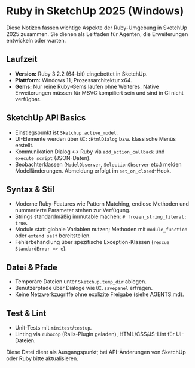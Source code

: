# Ruby in SketchUp 2025 (Windows)

Diese Notizen fassen wichtige Aspekte der Ruby-Umgebung in SketchUp 2025 zusammen.
Sie dienen als Leitfaden für Agenten, die Erweiterungen entwickeln oder warten.

## Laufzeit
- **Version:** Ruby 3.2.2 (64-bit) eingebettet in SketchUp.
- **Plattform:** Windows 11, Prozessarchitektur x64.
- **Gems:** Nur reine Ruby-Gems laufen ohne Weiteres. Native Erweiterungen müssen für
  MSVC kompiliert sein und sind in CI nicht verfügbar.

## SketchUp API Basics
- Einstiegspunkt ist `Sketchup.active_model`.
- UI-Elemente werden über `UI::HtmlDialog` bzw. klassische Menüs erstellt.
- Kommunikation Dialog ↔ Ruby via `add_action_callback` und
  `execute_script` (JSON-Daten).
- Beobachterklassen (`ModelObserver`, `SelectionObserver` etc.) melden
  Modelländerungen. Abmeldung erfolgt im `set_on_closed`-Hook.

## Syntax & Stil
- Moderne Ruby-Features wie Pattern Matching, endlose Methoden und
  nummerierte Parameter stehen zur Verfügung.
- Strings standardmäßig immutable machen: `# frozen_string_literal: true`.
- Module statt globale Variablen nutzen; Methoden mit `module_function`
  oder `extend self` bereitstellen.
- Fehlerbehandlung über spezifische Exception-Klassen (`rescue
  StandardError => e`).

## Datei & Pfade
- Temporäre Dateien unter `Sketchup.temp_dir` ablegen.
- Benutzerpfade über Dialoge wie `UI.savepanel` erfragen.
- Keine Netzwerkzugriffe ohne explizite Freigabe (siehe AGENTS.md).

## Test & Lint
- Unit-Tests mit `minitest`/`testup`.
- Linting via `rubocop` (Rails-Plugin geladen), HTML/CSS/JS-Lint für
  UI-Dateien.

Diese Datei dient als Ausgangspunkt; bei API-Änderungen von SketchUp oder
Ruby bitte aktualisieren.
